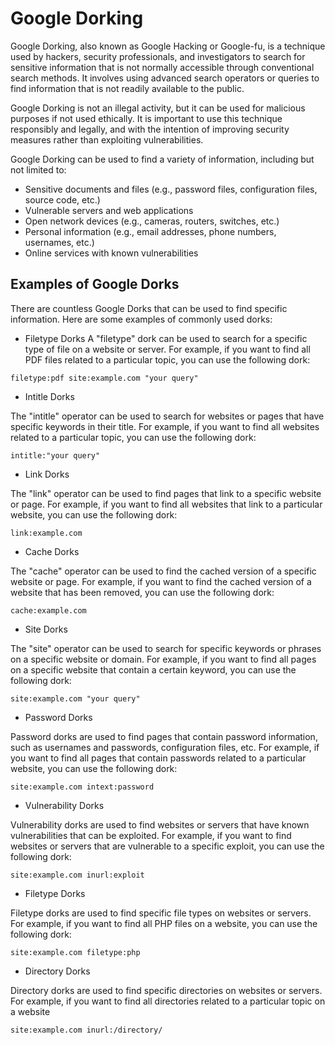 # Google Dorking

Google Dorking, also known as Google Hacking or Google-fu, is a technique used by hackers, security professionals, and investigators to search for sensitive information that is not normally accessible through conventional search methods. It involves using advanced search operators or queries to find information that is not readily available to the public.

Google Dorking is not an illegal activity, but it can be used for malicious purposes if not used ethically. It is important to use this technique responsibly and legally, and with the intention of improving security measures rather than exploiting vulnerabilities.

Google Dorking can be used to find a variety of information, including but not limited to:

+ Sensitive documents and files (e.g., password files, configuration files, source code, etc.)
+ Vulnerable servers and web applications
+ Open network devices (e.g., cameras, routers, switches, etc.)
+ Personal information (e.g., email addresses, phone numbers, usernames, etc.)
+ Online services with known vulnerabilities

## Examples of Google Dorks

There are countless Google Dorks that can be used to find specific information. Here are some examples of commonly used dorks:

+ Filetype Dorks
A "filetype" dork can be used to search for a specific type of file on a website or server. For example, if you want to find all PDF files related to a particular topic, you can use the following dork:

```
filetype:pdf site:example.com "your query"

```
+ Intitle Dorks

The "intitle" operator can be used to search for websites or pages that have specific keywords in their title. For example, if you want to find all websites related to a particular topic, you can use the following dork:

```
intitle:"your query"

```
+ Link Dorks

The "link" operator can be used to find pages that link to a specific website or page. For example, if you want to find all websites that link to a particular website, you can use the following dork:

```
link:example.com

```
+ Cache Dorks

The "cache" operator can be used to find the cached version of a specific website or page. For example, if you want to find the cached version of a website that has been removed, you can use the following dork:

```
cache:example.com

```
+ Site Dorks

The "site" operator can be used to search for specific keywords or phrases on a specific website or domain. For example, if you want to find all pages on a specific website that contain a certain keyword, you can use the following dork:

```
site:example.com "your query"

```
+ Password Dorks

Password dorks are used to find pages that contain password information, such as usernames and passwords, configuration files, etc. For example, if you want to find all pages that contain passwords related to a particular website, you can use the following dork:

```
site:example.com intext:password

```
+ Vulnerability Dorks

Vulnerability dorks are used to find websites or servers that have known vulnerabilities that can be exploited. For example, if you want to find websites or servers that are vulnerable to a specific exploit, you can use the following dork:

```
site:example.com inurl:exploit

```
+ Filetype Dorks

Filetype dorks are used to find specific file types on websites or servers. For example, if you want to find all PHP files on a website, you can use the following dork:

```
site:example.com filetype:php

```
+ Directory Dorks

Directory dorks are used to find specific directories on websites or servers. For example, if you want to find all directories related to a particular topic on a website

```
site:example.com inurl:/directory/

```

